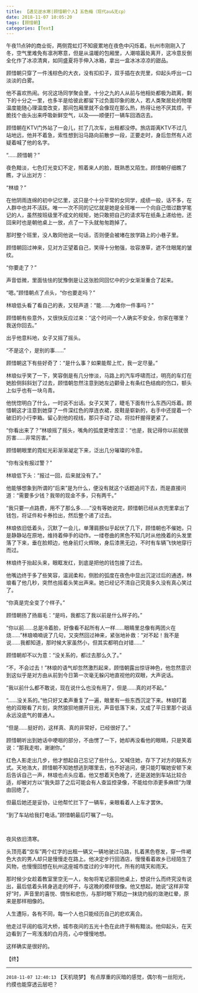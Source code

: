 ```yaml
---
title: 【遇见逆水寒|顾惜朝个人】五色梅（现代au&无cp）
date: 2018-11-07 10:05:20
tags: [顾惜朝]
categories: [Text]
---
```


<p>午夜11点钟的商业街，两侧霓虹灯不知疲累地在夜色中闪烁着。杭州市刚刚入了冬，空气里难免有凛冽寒意，但是从温暖的包厢里，人潮喧嚣处离开，这冷意反倒全化作了冰凉清爽，如同盛夏将手伸入冰箱，拿出一盒冰冰凉凉的甜品。</p> 
<p>顾惜朝只穿了一件浅棕色的大衣，没有扣扣子，双手插在衣兜里，仰起头呼出一口淡淡的白雾。</p> 
<p>他不喜欢热闹。何况这场同学聚会里，十分之九的人从前与他相处都极为疏离，剩下的十分之一里，也多半是给彼此都留下过负面印象的故人，若人类聚居处的物理温度能随心理温度改变，那间包厢里就不会像现在那么热，热得让他不厌其烦，干脆找个由头出来呼吸新鲜空气，以及——顺便打一辆车回酒店去。</p> 
<p>顾惜朝在KTV门外站了一会儿，拦了几次车，出租都没停。旅店距离KTV不过几站地远，他并不着急，索性想到沿马路向前散步一段，正要走时，身后忽然有人迟疑着喊了他的名字。</p> 
<p>“……顾惜朝？”</p> 
<p>夜色黯淡，七色灯光变幻不定，照着来人的脸，既熟悉又陌生。顾惜朝仔细瞧了瞧，才认出对方：</p> 
<p>“林琅？”</p> 
<p>在他阴雨连绵的初中记忆里，这只是个十分平常的女同学，成绩一般，话不多，在人群中也并不活跃。唯一一次不同的记忆就是她是全班唯一一个向自己借过数学笔记的人，虽然按班级里不成文的规矩，她只敢把自己的请求写在纸条上递给他，还回来时也是朝他桌上一放，点了一下头就匆匆跑掉了。</p> 
<p>那时整个班里，没人敢同他说一句话，否则便会被堵在放学路上的小巷子里。</p> 
<p>顾惜朝回过神来，见对方正望着自己，笑得十分勉强，妆容潦草，遮不住眼尾的皱纹。</p> 
<p>“你要走了？”</p> 
<p>声音低微，里面怯怯的犹豫倒是让这张脸同回忆中的少女渐渐重合了起来。</p> 
<p>“嗯。”顾惜朝点了点头，“你也要走吗？”</p> 
<p>林琅低头看了看自己的表，又轻声道：“能……为难你一件事吗？”</p> 
<p>顾惜朝有些意外，又很快反应过来：“这个时间一个人确实不安全，你家在哪里？我送你回去。”</p> 
<p>出乎他意料地，女子又摇了摇头。</p> 
<p>“不是这个，是别的事……”</p> 
<p>顾惜朝这下有些好奇了：“是什么事？如果能帮上忙，我一定尽量。”</p> 
<p>林琅似乎笑了一下，笑容倒是有几分惨淡，马路上的汽车呼啸而过，明亮的车灯在她脸侧斜斜划了过去，顾惜朝忽然注意到她左边颧骨上有条红色结痂的伤口，额头上似乎也有一块乌青。</p> 
<p>他恍惚明白了什么，一时说不出话。女子又笑了，睫毛下面有什么东西闪烁着。顾惜朝这才注意到她穿了一件深红色的厚连衣裙，皮鞋是崭新的，右手中还提着一个破旧的小行李箱。留心到他的视线，那只手动了动，将拉杆握得更紧了。</p> 
<p>“你看出来了？”林琅摇了摇头，嘴角的弧度更增苦涩：“也是，我记得你以前就很厉害……非常厉害。”</p> 
<p>顾惜朝眼里的霓虹光彩渐渐凝定下来，泛出几分璀璨的冷意。</p> 
<p>“你有没有报过警？”</p> 
<p>林琅低下头：“报过一回，后来就没有了。”</p> 
<p>他能够想象到所谓的“后来”是为什么，便没有就这个话题追问下去，而是直接问道：“需要多少钱？我带的现金不多，只有两千。”</p> 
<p>“我只要一点路费，用不了那么多……”没有等她说完，顾惜朝已经从衣兜里拿出了钱包，将证件和卡券捡出，然后整个递了过去。</p> 
<p>林琅依旧低着头，沉默了一会儿，单薄肩膀似乎起伏了几下，顾惜朝也不催她，只是静静站在原地，维持着伸手的动作。一缕卷曲的黑色不知几时从他挽着的头发里落了下来，垂在脸颊边，他身前灯火辉映，身后漆黑无边，不时有车辆飞快地穿行而过。</p> 
<p>林琅终于抬起头来，眼眶发红，到底是把他的钱包接了过去。</p> 
<p>他嘴边终于多了些笑容，温润柔和，侧脸的弧度在夜色中显出沉淀过后的通透，林琅看了他几秒，突然也摇着头笑出声来。她已经记不清自己究竟多久没有真心笑过了。</p> 
<p>“你真是完全变了个样子。”</p> 
<p>顾惜朝扬了扬眉毛：“是吗，我都忘了我以前是什么样子的。”</p> 
<p>“你以前……总是冷着脸，好像看不起所有人一样……眼睛里总像有两团火在烧……”林琅喃喃说了几句，又突然回过神来，紧张地补救：“对不起！我不是说……我都知道，那时候大家虽然小，但其实都明白对错……”</p> 
<p>顾惜朝却不以为意：“没关系的，都过去那么久了。”</p> 
<p>“不，不会过去！”林琅的语气却忽然激烈起来，顾惜朝露出惊讶神色，他忽然意识到这似乎是对方由从前到今日第一次毫无躲闪地直视他的双眼，大声说话。</p> 
<p>“我以前什么都不敢说，现在说什么也没有用了，但是……真的对不起。”</p> 
<p>“……没关系的。”他只好又柔声重复了一遍，眼里有一些东西沉淀下来。林琅盯着他的双眼看了片刻，突然狼狈地挪开目光，声音低落下来，又成了平日里那个说话永远没底气的普通人。</p> 
<p>“但是……挺好的，这样真、真的非常好，已经很好了。”</p> 
<p>顾惜朝听出到她话中哽咽的部分，不由愣了一下，她却再没看他的眼睛，只是笑着说：“那我走啦，谢谢你。”</p> 
<p>红色人影走出几步，他才想起自己忘记了些什么，又喊住她，存下了对方的联系方式。天地浩大，顾惜朝不知她想逃到哪里去，也不好追问，便只能叮嘱她安顿下来后告诉自己一声，林琅也点头应着。他又想着天色晚了，还是送她到车站比较合适，却被对方以“我失踪了之后可能会有人查监控录像，不能给你添更多麻烦”为理由回绝了。</p> 
<p>但最后她还是妥协，让他帮忙拦下了一辆车，亲眼看着人上车才罢休。</p> 
<p>“到了车站给我打电话。”顾惜朝最后叮嘱了一句。</p> 
<p>&nbsp;</p> 
<p>夜风依旧清寒。</p> 
<p>头顶亮着“空车”两个红字的出租一辆又一辆地驶过马路，扎着黑色卷发，穿一件褐色大衣的男人却只是慢慢走在路上。他决定步行回酒店，慢慢看着故乡已经陌生了风物，也慢慢回想在杭州这座城市度过的少年时代，所有的晴天和雨天。</p> 
<p>那时候少女趁着教室里空无一人，匆匆将笔记塞回他桌上，想说什么而终究没有说出，最后低着头转身逃走的样子，与这晚的模样很像。他又想起，她说“这样非常好”时，声音里的喜悦、惆怅和悲伤，与那时眼下颊边一抹烧灼般的潋滟红晕，原来是那样相像的。</p> 
<p>人生遭际，各有不同，每一个人也只能经历自己的悲欢离合。</p> 
<p>他走过平阔的临河大桥，城市夜间的五光十色在此终于稍有黯淡。他仰起头，在天边看到了一弯浅浅的白月亮，心中慢慢地想。</p> 
<p>这样确实是很好的。</p> 
<p>【终】</p>

<!-- more -->

---

`2018-11-07 12:40:13` 【天机晓梦】 有点厚重的灰暗的感觉，偶尔有一丝阳光，约摸也能穿透云层吧？
